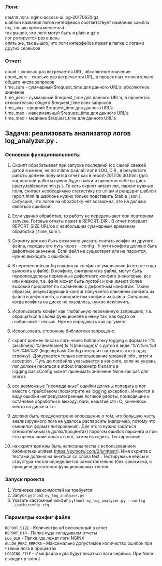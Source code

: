### **Логи:**  
семпл лога: nginx-access-ui.log-20170630.gz  
шаблон названия логов интерфейса соответствует названию сэмпла (ну, только время меняется)  
так вышло, что логи могут быть и plain и gzip  
лог ротируется раз в день  
опять же, так вышло, что логи интерфейса лежат в папке с логами других сервисов  


### **Отчет:**
count - сколько раз встречается URL, абсолютное значение  
count_perc - сколько раз встречается URL, в процентнах относительно общего числа запросов  
time_sum - суммарный $request_time для данного URL'а, абсолютное значение  
time_perc - суммарный $request_time для данного URL'а, в процентах относительно общего $request_time всех запросов  
time_avg - средний $request_time для данного URL'а  
time_max - максимальный $request_time для данного URL'а  
time_med - медиана $request_time для данного URL'а  


## **Задача: реализовать анализатор логов log_analyzer.py .**
### **Основная функциональность:**
1. Скрипт обрабатывает при запуске последний (со самой свежей датой в имени, не по mtime файла!) лог в LOG_DIR , в
результате работы должен получится отчет как в report-2017.06.30.html (для корректной работы нужно будет найти и
принести себе на диск jquery.tablesorter.min.js ). То есть скрипт читает лог, парсит нужные поля, считает необходимую
статистику по url'ам и рендерит шаблон report.html (в шаблоне нужно только подставить $table_json ). Ситуация, что
логов на обработку нет возможна, это не должно являться ошибкой.
2. Если удачно обработал, то работу не переделывает при повторном запуске. Готовые отчеты лежат в REPORT_DIR . В отчет
попадает REPORT_SIZE URL'ов с наибольшим суммарным временем обработки ( time_sum ).
3. Скрипту должно быть возможно указать считать конфиг из другого файла, передав его путь через --config . У пути
конфига должно быть дефолтное значение. Если файл не существует или не парсится, нужно выходить с ошибкой.
4. В переменной config находится конфиг по умолчанию (и его не надо выносить в файл). В конфиге, считанном из файла,
могут быть переопределены перменные дефолтного конфига (некоторые, все или никакие, т.е. файл может быть пустой) и
они имеют более высокий приоритет по сравнению с дефолтным конфигом. Таким образом, результирующий конфиг
получается слиянием конфига из файла и дефолтного, с приоритетом конфига из файла. Ситуацию, когда конфига на
диске не оказалось, нужно исключить.
5. Использовать конфиг как глобальную переменную запрещено, т.е. обращаться в своем функционале к нему так, как будто
он глобальный - нельзя. Нужно передавать как аргумент.
6. Использовать сторонние библиотеки запрещено.
7. скрипт должен писать логи через библиотеку logging в формате '[%(asctime)s] %(levelname).1s %(message)s' c датой в
виде '%Y.%m.%d %H:%M:%S' (logging.basicConfig позволит настроить это в одну строчку). Допускается только
использование уровней info , error и exception . Путь до логфайла указывается в конфиге, если не указан, лог должен
писаться в stdout (параметр filename в logging.basicConfig может принимать значение None как раз для этого).
8. все возможные "неожиданные" ошибки должны попадать в лог вместе с трейсбеком (посмотрите на logging.exception).
Имеются в виду ошибки непредусмотренные логикой работы, приводящие к остановке обработки и выходу: баги, нажатие
ctrl+C, кончилось место на диске и т.п.

9. должно быть предусмотрено оповещение о том, что большую часть анализируемого лога не удалось распарсить
(например, потому что сменился формат логирования). Для этого нужно задаться относительным (в долях/процентах)
порогом ошибок парсинга и при его превышании писать в лог, затем выходить.
Тестирование:
10. на скрипт должны быть написаны тесты с использованием библиотеки unittest (https://pymotw.com/2/unittest/). Имя
скрипта с тестами должно начинаться со слова test . Тестируемые кейсы и структура тестов определяется
самостоятельно (без фанатизма, в принципе достаточно функциональных тестов


### **Запуск проекта**
1) Установка зависимостей не требуется
2) Запуск `python3 my_log_analyzer.py`
3) Указать кастомный конфиг `python3 my_log_analyzer.py --config ./path/config.cfg`

### **Параметры конфиг файла**
`REPORT_SIZE` - Количество url включенный в отчет  
`REPORT_DIR` - Папка куда складываем отчеты  
`LOG_DIR` - Папка где лежат логи NGINX  
`ALLOW_PERC_ERRORS` - Максимально допустимое количество ошибок при чтении лога в процентах  
`LOGGING_FILE` - Имя файла куда будут писаться логи сервиса. При None выводит в stdout 